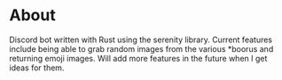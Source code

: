 # About

Discord bot written with Rust using the serenity library. Current features include being able to grab random images from the various \*boorus and returning emoji images. Will add more features in the future when I get ideas for them.
